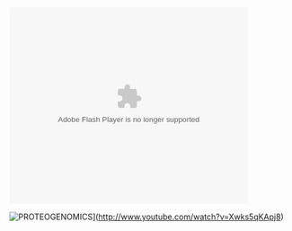 <object width="425" height="350">
  <param name="movie" value="http://www.youtube.com/watch?v=Xwks5qKApj8" />
  <param name="wmode" value="transparent" />
  <embed src="http://www.youtube.com/watch?v=Xwks5qKApj8"
         type="application/x-shockwave-flash"
         wmode="transparent" width="425" height="350" />
</object>

![PROTEOGENOMICS](http://img.youtube.com/vi/Xwks5qKApj8/0.jpg)](http://www.youtube.com/watch?v=Xwks5qKApj8)
